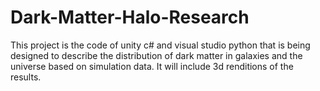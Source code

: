 # Dark-Matter-Halo-Research
This project is the code of unity c# and visual studio python that is being designed to describe the distribution of dark matter in galaxies and the universe based on simulation data.  It will include 3d renditions of the results.
